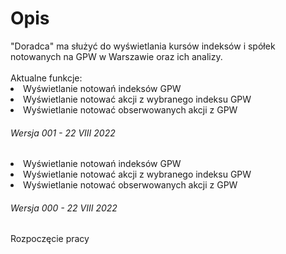 <h1>Opis</h1>
"Doradca" ma służyć do wyświetlania kursów indeksów i spółek notowanych na GPW w Warszawie oraz 
ich analizy.<br><br>
Aktualne funkcje:
<li>Wyświetlanie notowań indeksów GPW</li>
<li>Wyświetlanie notować akcji z wybranego indeksu GPW</li>
<li>Wyświetlanie notować obserwowanych akcji z GPW</li>
<h6>Wersja 001 - 22 VIII 2022</h6>
<li>Wyświetlanie notowań indeksów GPW</li>
<li>Wyświetlanie notować akcji z wybranego indeksu GPW</li>
<li>Wyświetlanie notować obserwowanych akcji z GPW</li>
<h6>Wersja 000 - 22 VIII 2022</h6>
Rozpoczęcie pracy